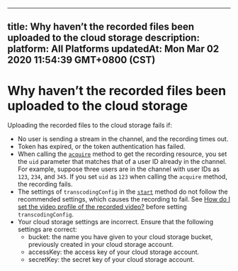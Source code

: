 
---
title: Why haven’t the recorded files been uploaded to the cloud storage
description: 
platform: All Platforms
updatedAt: Mon Mar 02 2020 11:54:39 GMT+0800 (CST)
---
# Why haven’t the recorded files been uploaded to the cloud storage
Uploading the recorded files to the cloud storage fails if:

- No user is sending a stream in the channel, and the recording times out.
- Token has expired, or the token authentication has failed.
- When calling the [`acquire`](https://docs.agora.io/en/cloud-recording/cloud_recording_api_rest?platform=All%20Platforms#a-nameacquireagets-the-recording-resource) method to get the recording resource, you set the `uid` parameter that matches that of a user ID already in the channel. For example, suppose three users are in the channel with user IDs as `123`, `234`, and `345`. If you set `uid` as `123` when calling the `acquire` method, the recording fails. 
- The settings of `transcodingConfig` in the [`start`](https://docs.agora.io/en/cloud-recording/cloud_recording_api_rest?platform=All%20Platforms#a-namestartastarts-cloud-recording) method do not follow the recommended settings, which causes the recording to fail. See [How do I set the video profile of the recorded video?](https://docs.agora.io/en/faq/recording_video_profile) before setting `transcodingConfig`.
- Your cloud storage settings are incorrect. Ensure that the following settings are correct:
  - bucket: the name you have given to your cloud storage bucket, previously created in your cloud storage account.
  - accessKey: the access key of your cloud storage account.
  - secretKey: the secret key of your cloud storage account.
